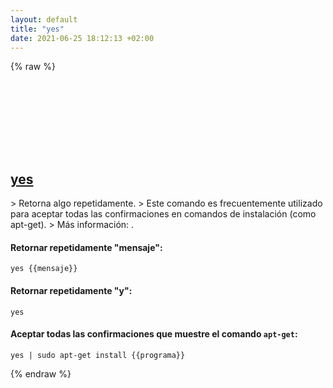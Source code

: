 ```yaml
---
layout: default
title: "yes"
date: 2021-06-25 18:12:13 +02:00
---
```

{% raw %}
<h2 id="yes">
  <a href="/es/common/yes.html">yes</a> <a href="#yes"><svg class="icon">
    <use href="/assets/images/unicode_sprite.svg#link" />
  </svg></a>
</h2>
> Retorna algo repetidamente.
> Este comando es frecuentemente utilizado para aceptar todas las confirmaciones en comandos de instalación (como apt-get).
> Más información: <https://www.gnu.org/software/coreutils/yes>.

#### Retornar repetidamente "mensaje":
```shell
yes {{mensaje}}
```
#### Retornar repetidamente "y":
```shell
yes
```
#### Aceptar todas las confirmaciones que muestre el comando `apt-get`:
```shell
yes | sudo apt-get install {{programa}}
```
{% endraw %}